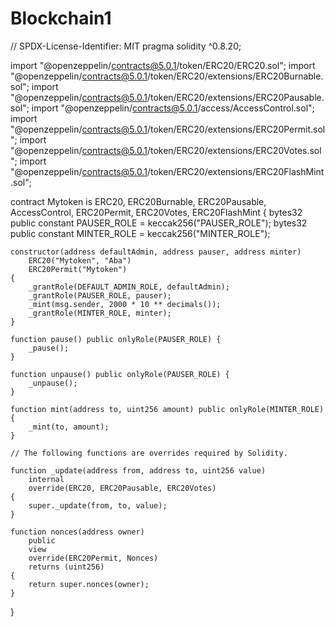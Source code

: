 # Blockchain1
// SPDX-License-Identifier: MIT
pragma solidity ^0.8.20;

import "@openzeppelin/contracts@5.0.1/token/ERC20/ERC20.sol";
import "@openzeppelin/contracts@5.0.1/token/ERC20/extensions/ERC20Burnable.sol";
import "@openzeppelin/contracts@5.0.1/token/ERC20/extensions/ERC20Pausable.sol";
import "@openzeppelin/contracts@5.0.1/access/AccessControl.sol";
import "@openzeppelin/contracts@5.0.1/token/ERC20/extensions/ERC20Permit.sol";
import "@openzeppelin/contracts@5.0.1/token/ERC20/extensions/ERC20Votes.sol";
import "@openzeppelin/contracts@5.0.1/token/ERC20/extensions/ERC20FlashMint.sol";

contract Mytoken is ERC20, ERC20Burnable, ERC20Pausable, AccessControl, ERC20Permit, ERC20Votes, ERC20FlashMint {
    bytes32 public constant PAUSER_ROLE = keccak256("PAUSER_ROLE");
    bytes32 public constant MINTER_ROLE = keccak256("MINTER_ROLE");

    constructor(address defaultAdmin, address pauser, address minter)
        ERC20("Mytoken", "Aba")
        ERC20Permit("Mytoken")
    {
        _grantRole(DEFAULT_ADMIN_ROLE, defaultAdmin);
        _grantRole(PAUSER_ROLE, pauser);
        _mint(msg.sender, 2000 * 10 ** decimals());
        _grantRole(MINTER_ROLE, minter);
    }

    function pause() public onlyRole(PAUSER_ROLE) {
        _pause();
    }

    function unpause() public onlyRole(PAUSER_ROLE) {
        _unpause();
    }

    function mint(address to, uint256 amount) public onlyRole(MINTER_ROLE) {
        _mint(to, amount);
    }

    // The following functions are overrides required by Solidity.

    function _update(address from, address to, uint256 value)
        internal
        override(ERC20, ERC20Pausable, ERC20Votes)
    {
        super._update(from, to, value);
    }

    function nonces(address owner)
        public
        view
        override(ERC20Permit, Nonces)
        returns (uint256)
    {
        return super.nonces(owner);
    }
}
